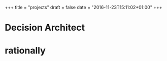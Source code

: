 +++
title = "projects"
draft = false
date = "2016-11-23T15:11:02+01:00"
+++


# Decision Architect

# rationally


